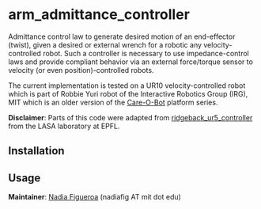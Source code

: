 # arm_admittance_controller

Admittance control law to generate desired motion of an end-effector (twist), given a desired or external wrench for a robotic any velocity-controlled robot. Such a controller is necessary to use impedance-control laws and provide compliant behavior via an external force/torque sensor to velocity (or even position)-controlled robots.

The current implementation is tested on a UR10 velocity-controlled robot which is part of Robbie Yuri robot of the Interactive Robotics Group (IRG), MIT which is an older version of the [Care-O-Bot](http://www.care-o-bot.org) platform series.

**Disclaimer**: Parts of this code were adapted from [ridgeback_ur5_controller](https://github.com/nbfigueroa/ridgeback_ur5_controller/tree/devel/admittance_control) from the LASA laboratory at EPFL.


## Installation

## Usage


**Maintainer**: [Nadia Figueroa](https://nbfigueroa.github.io/) (nadiafig AT mit dot edu)
